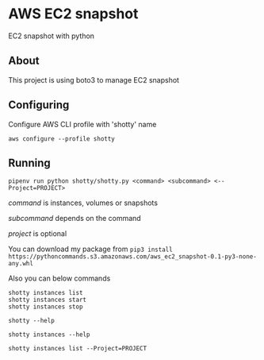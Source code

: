 # AWS EC2 snapshot
EC2 snapshot with python


## About
 This project is using boto3 to manage EC2 snapshot

## Configuring

Configure AWS CLI profile with 'shotty' name

`aws configure --profile shotty`

## Running

`pipenv run python shotty/shotty.py <command> <subcommand> <--Project=PROJECT>`

*command* is instances, volumes or snapshots

*subcommand* depends on the command

*project* is optional

You can download my package from
`pip3 install https://pythoncommands.s3.amazonaws.com/aws_ec2_snapshot-0.1-py3-none-any.whl`

Also you can below commands 

```
shotty instances list
shotty instances start
shotty instances stop

shotty --help

shotty instances --help
```

<!-- PROJECT is a value of tag which given to EC2  and it's Key is 'Project'-->
`shotty instances list --Project=PROJECT`

